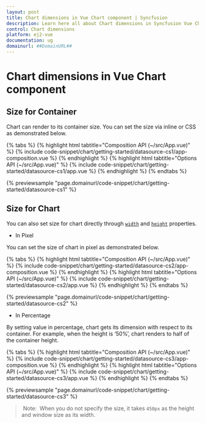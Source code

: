```yaml
---
layout: post
title: Chart dimensions in Vue Chart component | Syncfusion
description: Learn here all about Chart dimensions in Syncfusion Vue Chart component of Syncfusion Essential JS 2 and more.
control: Chart dimensions 
platform: ej2-vue
documentation: ug
domainurl: ##DomainURL##
---
```


# Chart dimensions in Vue Chart component

## Size for Container

Chart can render to its container size. You can set the size via inline or CSS as demonstrated below.

{% tabs %}
{% highlight html tabtitle="Composition API (~/src/App.vue)" %}
{% include code-snippet/chart/getting-started/datasource-cs1/app-composition.vue %}
{% endhighlight %}
{% highlight html tabtitle="Options API (~/src/App.vue)" %}
{% include code-snippet/chart/getting-started/datasource-cs1/app.vue %}
{% endhighlight %}
{% endtabs %}
        
{% previewsample "page.domainurl/code-snippet/chart/getting-started/datasource-cs1" %}

## Size for Chart

You can also set size for chart directly through [`width`](https://ej2.syncfusion.com/vue/documentation/api/chart/chartModel/#width) and [`height`](https://ej2.syncfusion.com/vue/documentation/api/chart/chartModel/#height) properties.

<!-- markdownlint-disable MD036 -->
* In Pixel
<!-- markdownlint-disable MD036 -->

You can set the size of chart in pixel as demonstrated below.

{% tabs %}
{% highlight html tabtitle="Composition API (~/src/App.vue)" %}
{% include code-snippet/chart/getting-started/datasource-cs2/app-composition.vue %}
{% endhighlight %}
{% highlight html tabtitle="Options API (~/src/App.vue)" %}
{% include code-snippet/chart/getting-started/datasource-cs2/app.vue %}
{% endhighlight %}
{% endtabs %}
        
{% previewsample "page.domainurl/code-snippet/chart/getting-started/datasource-cs2" %}

* In Percentage

By setting value in percentage, chart gets its dimension with respect to its container. For example, when the height is ‘50%’, chart renders to half of the container height.

{% tabs %}
{% highlight html tabtitle="Composition API (~/src/App.vue)" %}
{% include code-snippet/chart/getting-started/datasource-cs3/app-composition.vue %}
{% endhighlight %}
{% highlight html tabtitle="Options API (~/src/App.vue)" %}
{% include code-snippet/chart/getting-started/datasource-cs3/app.vue %}
{% endhighlight %}
{% endtabs %}
        
{% previewsample "page.domainurl/code-snippet/chart/getting-started/datasource-cs3" %}

> Note:  When you do not specify the size, it takes `450px` as the height and window size as its width.